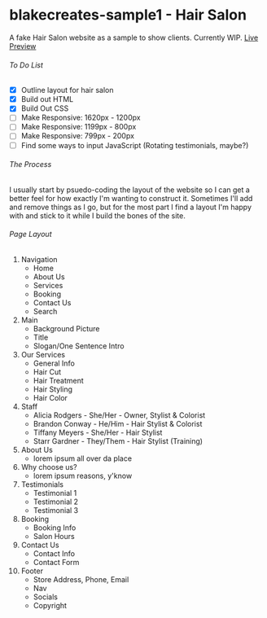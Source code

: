 # blakecreates-sample1 - Hair Salon
A fake Hair Salon website as a sample to show clients. Currently WIP. [Live Preview](https://unique-conkies-2b8d7b.netlify.app/)

###### To Do List
- [x] Outline layout for hair salon
- [x] Build out HTML
- [x] Build Out CSS
- [ ] Make Responsive: 1620px - 1200px
- [ ] Make Responsive: 1199px - 800px
- [ ] Make Responsive: 799px - 200px
- [ ] Find some ways to input JavaScript (Rotating testimonials, maybe?)

###### The Process
I usually start by psuedo-coding the layout of the website so I can get a better feel for how exactly I'm wanting to construct it. Sometimes I'll add and remove things as I go, but for the most part I find a layout I'm happy with and stick to it while I build the bones of the site.

###### Page Layout
1. Navigation
    - Home
    - About Us
    - Services
    - Booking
    - Contact Us
    - Search
2. Main
    - Background Picture
    - Title
    - Slogan/One Sentence Intro
3. Our Services
    - General Info
    - Hair Cut
    - Hair Treatment
    - Hair Styling
    - Hair Color
4. Staff
    - Alicia Rodgers - She/Her - Owner, Stylist & Colorist
    - Brandon Conway - He/Him - Hair Stylist & Colorist
    - Tiffany Meyers - She/Her - Hair Stylist
    - Starr Gardner - They/Them - Hair Stylist (Training)
5. About Us
    - lorem ipsum all over da place
6. Why choose us?
    - lorem ipsum reasons, y'know
7. Testimonials
    - Testimonial 1
    - Testimonial 2
    - Testimonial 3
8. Booking
    - Booking Info
    - Salon Hours
9. Contact Us
    - Contact Info
    - Contact Form
10. Footer
    - Store Address, Phone, Email
    - Nav
    - Socials
    - Copyright